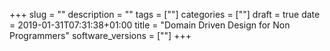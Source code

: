 +++
slug = ""
description = ""
tags = [""]
categories = [""]
draft = true
date = 2019-01-31T07:31:38+01:00
title = "Domain Driven Design for Non Programmers"
software_versions = [""]
+++

